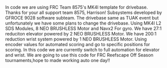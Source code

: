 In code we are using FRC Team 8575's MK4I template for drivebase. Thanks for your all support team 8575, Harrison!
Subsystems developed by GFROCE 9028 software subteam.
The drivebase same as TUAK event but unfortunately we have some plans to change the drivebase.
Using MK4I L2 SDS Modules, 8 NEO BRUSHLESS Motor and Navx2 For gyro.
We have 27:1 reduciton elevator powered by 2 NEO BRUSHLESS Motor.
We have 200:1 reduction wrist system powered by 1 NEO BRUSHLESS Motor.
Using encoder values for automated scoring and go to specific positions for scoring.
In this code we are currently switch to full automation for elevator and wrist. 
We are going to use this code for FRC Reefscape Off Season tournaments,hope to made working auto one day!!

